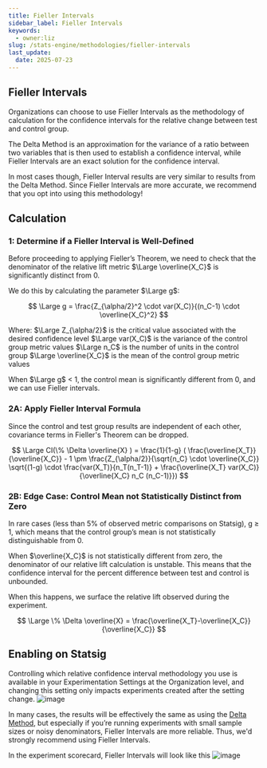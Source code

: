 ```yaml
---
title: Fieller Intervals
sidebar_label: Fieller Intervals
keywords:
  - owner:liz
slug: /stats-engine/methodologies/fieller-intervals
last_update:
  date: 2025-07-23
---
```


## Fieller Intervals

Organizations can choose to use Fieller Intervals as the methodology of calculation for the confidence intervals for the relative change between test and control group.

The Delta Method is an approximation for the variance of a ratio between two variables that is then used to establish a confidence interval, while Fieller Intervals are an exact solution for the confidence interval.

In most cases though, Fieller Interval results are very similar to results from the Delta Method. Since Fieller Intervals are more accurate, we recommend that you opt into using this methodology!

## Calculation

### 1: Determine if a Fieller Interval is Well-Defined

Before proceeding to applying Fieller’s Theorem, we need to check that the denominator of the relative lift metric $\Large \overline{X_C}$ is significantly distinct from 0.

We do this by calculating the parameter $\Large g$:

$$
\Large
g = \frac{Z_{\alpha/2}^2 \cdot var(X_C)}{(n_C-1) \cdot \overline{X_C}^2}
$$

Where:
$\Large Z_{\alpha/2}$ is the critical value associated with the desired confidence level $\Large var(X_C)$ is the variance of the control group metric values $\Large n_C$ is the number of units in the control group $\Large \overline{X_C}$ is the mean of the control group metric values

When $\Large g$ < 1, the control mean is significantly different from 0, and we can use Fieller intervals.

### 2A: Apply Fieller Interval Formula

Since the control and test group results are independent of each other, covariance terms in Fieller's Theorem can be dropped.

$$
\Large
CI(\% \Delta \overline{X} ) = \frac{1}{1-g} ( \frac{\overline{X_T}}{\overline{X_C}} - 1 \pm \frac{Z_{\alpha/2}}{\sqrt{n_C} \cdot \overline{X_C}} \sqrt{(1-g) \cdot \frac{var(X_T)}{n_T(n_T-1)} + \frac{\overline{X_T} var(X_C)}{\overline{X_C} n_C (n_C-1)}})
$$

### 2B: Edge Case: Control Mean not Statistically Distinct from Zero

In rare cases (less than 5\% of observed metric comparisons on Statsig), g $\geq$ 1, which means that the control group’s mean is not statistically distinguishable from 0.

When $\overline{X_C}$ is not statistically different from zero, the denominator of our relative lift calculation is unstable. This means that the confidence interval for the percent difference between test and control is unbounded.

When this happens, we surface the relative lift observed during the experiment.

$$
\Large
\% \Delta \overline{X} = \frac{\overline{X_T}-\overline{X_C}}{\overline{X_C}}
$$

## Enabling on Statsig

Controlling which relative confidence interval methodology you use is available in your Experimentation Settings at the Organization level, and changing this setting only impacts experiments created after the setting change.
![image](https://graphite-user-uploaded-assets-prod.s3.amazonaws.com/CbjKvuo40oMU45psWLvG/9c8b90f8-1f0b-472f-883d-c3f30bd78696.png)

In many cases, the results will be effectively the same as using the [Delta Method](/stats-engine/methodologies/delta-method), but especially if you’re running experiments with small sample sizes or noisy denominators, Fieller Intervals are more reliable. Thus, we'd strongly recommend using Fieller Intervals.

In the experiment scorecard, Fieller Intervals will look like this
![image](https://graphite-user-uploaded-assets-prod.s3.amazonaws.com/CbjKvuo40oMU45psWLvG/1cb4ebb6-0425-49bf-a319-48794d25ce96.png)
